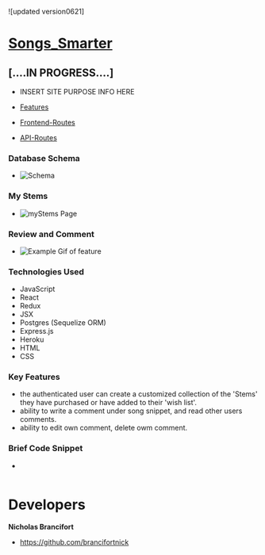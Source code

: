 ![updated version0621]
# [Songs_Smarter](https://songs-smarter.herokuapp.com)


## [....IN PROGRESS....]
  * INSERT SITE PURPOSE INFO HERE

  * [Features](https://github.com/brancifortnick/Songs_Smarter_/wiki/features)
  * [Frontend-Routes](https://github.com/brancifortnick/Songs_Smarter_/wikiFrontend-Routes)
  * [API-Routes](https://github.com/brancifortnick/Songs_Smarter_/wiki/API-Documentation)

### Database Schema
  * ![Schema](https://user-images.githubusercontent.com/65651149/123163450-ba62d700-d43f-11eb-824c-677522cb2693.png)

### My Stems
  * ![myStems Page]()

### Review and Comment
  *  ![Example Gif of feature]()

 ### Technologies Used
 * JavaScript
 * React
 * Redux
 * JSX
 * Postgres (Sequelize ORM)
 * Express.js
 * Heroku
 * HTML
 * CSS

 ### Key Features
   * the authenticated user can create a customized collection of the 'Stems' they have purchased or have added to their  'wish list'. 
   * ability to write a comment under song snippet, and read other users comments.
   * ability to edit own comment, delete owm comment.
  

 ### Brief Code Snippet
  * 
  ```javascript

  ```
# Developers

 **Nicholas Brancifort**
 
  * https://github.com/brancifortnick


